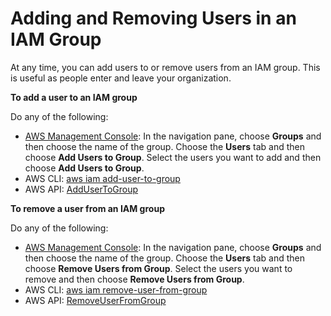 # Adding and Removing Users in an IAM Group<a name="id_groups_manage_add-remove-users"></a>

At any time, you can add users to or remove users from an IAM group\. This is useful as people enter and leave your organization\.

**To add a user to an IAM group**

Do any of the following:
+  [AWS Management Console](https://console.aws.amazon.com/iam/): In the navigation pane, choose **Groups** and then choose the name of the group\. Choose the **Users** tab and then choose **Add Users to Group**\. Select the users you want to add and then choose **Add Users to Group**\.
+ AWS CLI: [aws iam add\-user\-to\-group](https://docs.aws.amazon.com/cli/latest/reference/iam/add-user-to-group.html)
+ AWS API: [AddUserToGroup](https://docs.aws.amazon.com/IAM/latest/APIReference/API_AddUserToGroup.html) 

**To remove a user from an IAM group**

Do any of the following:
+ [AWS Management Console](https://console.aws.amazon.com/iam/): In the navigation pane, choose **Groups** and then choose the name of the group\. Choose the **Users** tab and then choose **Remove Users from Group**\. Select the users you want to remove and then choose **Remove Users from Group**\.
+ AWS CLI: [aws iam remove\-user\-from\-group](https://docs.aws.amazon.com/cli/latest/reference/iam/remove-user-from-group.html) 
+ AWS API: [RemoveUserFromGroup](https://docs.aws.amazon.com/IAM/latest/APIReference/API_RemoveUserFromGroup.html) 